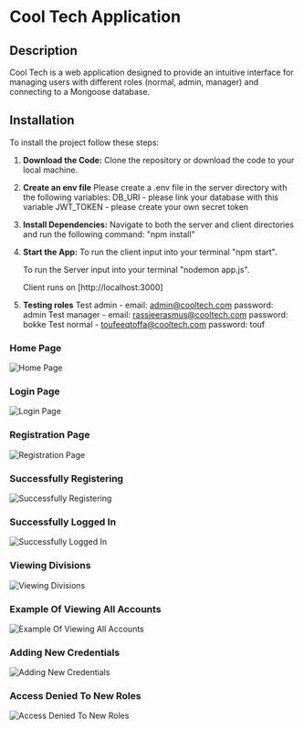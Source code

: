 # Cool Tech Application

## Description

Cool Tech is a web application designed to provide an intuitive interface for managing users with different roles (normal, admin, manager) and connecting to a Mongoose database.

## Installation

To install the project follow these steps:

1. **Download the Code:**
   Clone the repository or download the code to your local machine.

2. **Create an env file**
   Please create a .env file in the server directory with the following variables: 
      DB_URI - please link your database with this variable 
      JWT_TOKEN - please create your own secret token

3. **Install Dependencies:**
   Navigate to both the server and client directories and run the following command:
   "npm install"

4. **Start the App:**
   To run the client input into your terminal "npm start".

   To run the Server input into your terminal "nodemon app.js".

   Client runs on [http://localhost:3000]

5. **Testing roles** 
   Test admin - email: admin@cooltech.com password: admin
   Test manager - email: rassieerasmus@cooltech.com password: bokke
   Test normal - toufeeqtoffa@cooltech.com password: touf
   
### Home Page

![Home Page](https://github.com/Toufeeq19/Cool-Tech-Credential-App/blob/main/screenshots/home%20page.png)

### Login Page

![Login Page](https://github.com/Toufeeq19/Cool-Tech-Credential-App/blob/main/screenshots/login%20page.png)

### Registration Page

![Registration Page](https://github.com/Toufeeq19/Cool-Tech-Credential-App/blob/main/screenshots/registration%20page.png)

### Successfully Registering

![Successfully Registering](https://github.com/Toufeeq19/Cool-Tech-Credential-App/blob/main/screenshots/successfully%20registering.png)

### Successfully Logged In

![Successfully Logged In](https://github.com/Toufeeq19/Cool-Tech-Credential-App/blob/main/screenshots/successfully%20logged%20in.png)

### Viewing Divisions

![Viewing Divisions](https://github.com/Toufeeq19/Cool-Tech-Credential-App/blob/main/screenshots/viewing%20divisions.png)

### Example Of Viewing All Accounts

![Example Of Viewing All Accounts](https://github.com/Toufeeq19/Cool-Tech-Credential-App/blob/main/screenshots/example%20of%20viewing%20all%20accounts%20if%20logged%20in%20as%20an%20admin.png)

### Adding New Credentials

![Adding New Credentials](https://github.com/Toufeeq19/Cool-Tech-Credential-App/blob/main/screenshots/adding%20new%20credentials%20-%20normal%20user.png)

### Access Denied To New Roles

![Access Denied To New Roles](https://github.com/Toufeeq19/Cool-Tech-Credential-App/blob/main/screenshots/access%20denied%20to%20edit%20roles%20etc%20if%20not%20admin.png)
